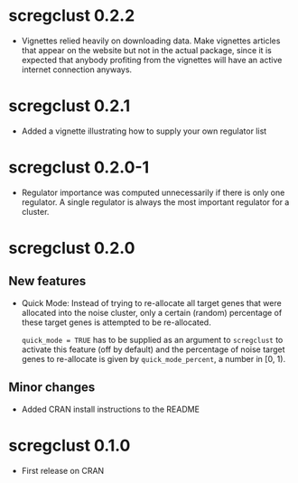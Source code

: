 # scregclust 0.2.2

- Vignettes relied heavily on downloading data. Make vignettes articles
  that appear on the website but not in the actual package, since it is expected
  that anybody profiting from the vignettes will have an active internet
  connection anyways.

# scregclust 0.2.1

- Added a vignette illustrating how to supply your own regulator list

# scregclust 0.2.0-1

- Regulator importance was computed unnecessarily if there is only one
  regulator. A single regulator is always the most important regulator
  for a cluster.

# scregclust 0.2.0

## New features

- Quick Mode: Instead of trying to re-allocate all target genes that were
  allocated into the noise cluster, only a certain (random) percentage of
  these target genes is attempted to be re-allocated.
  
  `quick_mode = TRUE` has to be supplied as an argument to `scregclust` to
  activate this feature (off by default) and the percentage of
  noise target genes to re-allocate is given by `quick_mode_percent`,
  a number in [0, 1).

## Minor changes

- Added CRAN install instructions to the README

# scregclust 0.1.0

- First release on CRAN
